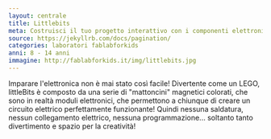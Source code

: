 ```yaml
---
layout: centrale
title: Littlebits
meta: Costruisci il tuo progetto interattivo con i componenti elettronici LittleBits.
source: https://jekyllrb.com/docs/pagination/
categories: laboratori fablabforkids
anni: 8 - 14 anni
immagine: http://fablabforkids.it/img/littlebits.jpg
---
```

Imparare l'elettronica non è mai stato così facile! Divertente come un LEGO, littleBits è composto da una serie di "mattoncini" magnetici colorati, che sono in realtà moduli elettronici, che permettono a chiunque di creare un circuito elettrico perfettamente funzionante!
Quindi nessuna saldatura, nessun collegamento elettrico, nessuna programmazione... soltanto tanto divertimento e spazio per la creatività!

